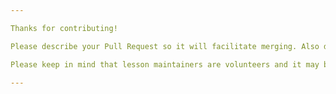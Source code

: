 ```yaml
---

Thanks for contributing! 

Please describe your Pull Request so it will facilitate merging. Also don't forget to Pull before pushing :)

Please keep in mind that lesson maintainers are volunteers and it may be some time before they can respond to your contribution. Although not all contributions can be incorporated into the lesson materials, we appreciate your time and effort to improve the curriculum. 

---
```

